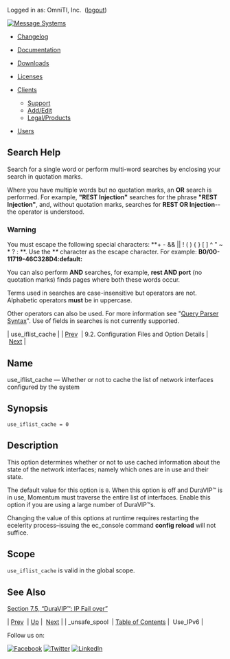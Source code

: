 Logged in as: OmniTI, Inc.  ([logout](https://support.messagesystems.com/logout.php))

[![Message Systems](https://support.messagesystems.com/images/ms-white205.png)](https://support.messagesystems.com/start.php) 

*   [Changelog](https://support.messagesystems.com/start.php?show=changelog)
*   [Documentation](https://support.messagesystems.com/docs/)
*   [Downloads](https://support.messagesystems.com/start.php)

*   [Licenses](https://support.messagesystems.com/license_summary.php)
*   <a href="">Clients</a>
    *   [Support](https://support.messagesystems.com/cs.php)
    *   [Add/Edit](https://support.messagesystems.com/edit_client.php)
    *   [Legal/Products](https://support.messagesystems.com/edit_products.php)
*   [Users](https://support.messagesystems.com/edit_customer.php)

## Search Help

Search for a single word or perform multi-word searches by enclosing your search in quotation marks.

Where you have multiple words but no quotation marks, an **OR** search is performed. For example, **"REST Injection"** searches for the phrase **"REST Injection"**, and, without quotation marks, searches for **REST OR Injection**--the operator is understood.

### Warning

You must escape the following special characters: **+ - && || ! ( ) { } [ ] ^ " ~ * ? : \**. Use the **\** character as the escape character. For example: **B0/00-11719-46C328D4\:default\:**

You can also perform **AND** searches, for example, **rest AND port** (no quotation marks) finds pages where both these words occur.

Terms used in searches are case-insensitive but operators are not. Alphabetic operators **must** be in uppercase.

Other operators can also be used. For more information see "[Query Parser Syntax](https://lucene.apache.org/core/old_versioned_docs/versions/3_0_0/queryparsersyntax.html)". Use of fields in searches is not currently supported.

| use_iflist_cache |
| [Prev](conf.ref.unsafe_spool.php)  | 9.2. Configuration Files and Option Details |  [Next](conf.ref.use_ipv6.php) |

<a name="conf.ref.use_iflist_cache"></a>
## Name

use_iflist_cache — Whether or not to cache the list of network interfaces configured by the system

## Synopsis

`use_iflist_cache = 0`

<a name="idp12363504"></a>
## Description

This option determines whether or not to use cached information about the state of the network interfaces; namely which ones are in use and their state.

The default value for this option is `0`. When this option is off and DuraVIP™ is in use, Momentum must traverse the entire list of interfaces. Enable this option if you are using a large number of DuraVIP™s.

Changing the value of this options at runtime requires restarting the ecelerity process–issuing the ec_console command **config reload**        will not suffice.

<a name="idp12368304"></a>
## Scope

`use_iflist_cache` is valid in the global scope.

<a name="idp12370336"></a>
## See Also

[Section 7.5, “DuraVIP™: IP Fail over”](cluster.config.duravip.php "7.5. DuraVIP™: IP Fail over")

| [Prev](conf.ref.unsafe_spool.php)  | [Up](conf.ref.files.php) |  [Next](conf.ref.use_ipv6.php) |
| _unsafe_spool  | [Table of Contents](index.php) |  Use_IPv6 |

Follow us on:

[![Facebook](https://support.messagesystems.com/images/icon-facebook.png)](http://www.facebook.com/messagesystems) [![Twitter](https://support.messagesystems.com/images/icon-twitter.png)](http://twitter.com/#!/MessageSystems) [![LinkedIn](https://support.messagesystems.com/images/icon-linkedin.png)](http://www.linkedin.com/company/message-systems)